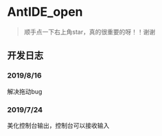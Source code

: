 # AntIDE_open
> 顺手点一下右上角star，真的很重要的呀！！谢谢
## 开发日志

### 2019/8/16
解决拖动bug

### 2019/7/24

美化控制台输出，控制台可以接收输入
